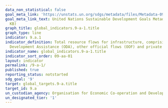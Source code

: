 ```yaml
---
data_non_statistical: false
goal_meta_link: 'https://unstats.un.org/sdgs/metadata/files/Metadata-09-0A-01.pdf '
goal_meta_link_text: United Nations Sustainable Development Goals Metadata (PDF 208
  KB)
graph_title: global_indicators.9-a-1.title
graph_type: line
indicator: 9.a.1
indicator_definition: Total resource flows for infrastructure, comprising Official
  Development Assistance (ODA), other official flows (OOF) and private flows
indicator_name: global_indicators.9-a-1.title
indicator_sort_order: 09-aa-01
layout: indicator
permalink: /9-a-1/
published: true
reporting_status: notstarted
sdg_goal: '9'
target: global_targets.9-a.title
target_id: 9.a
un_custodian_agency: Organisation for Economic Co-operation and Development (OECD)
un_designated_tier: '1'
---
```

